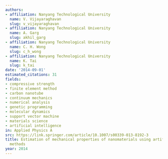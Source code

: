 ```yaml
---
authors:
- affiliation: Nanyang Technological University
  name: V. Vijayaraghavan
  slug: v_vijayaraghavan
- affiliation: Nanyang Technological University
  name: A. Garg
  slug: akhil_garg
- affiliation: Nanyang Technological University
  name: C. H. Wong
  slug: c_h_wong
- affiliation: Nanyang Technological University
  name: K. Tai
  slug: k_tai
date: '2014-09-01'
estimated_citations: 31
fields:
- compressive strength
- finite element method
- carbon nanotube
- continuum mechanics
- numerical analysis
- genetic programming
- molecular dynamics
- support vector machine
- materials science
- artificial intelligence
in: Applied Physics A
src: https://link.springer.com/article/10.1007/s00339-013-8192-3
title: Estimation of mechanical properties of nanomaterials using artificial intelligence
  methods
year: 2014
---
```

